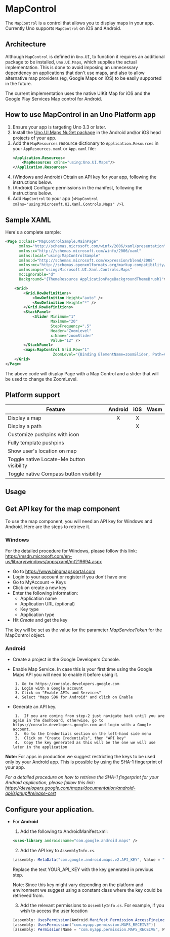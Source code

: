 ﻿---
uid: Uno.Controls.MapControl
---

# MapControl

The `MapControl` is a control that allows you to display maps in your app. Currently Uno supports `MapControl` on iOS and Android.

## Architecture

Although `MapControl` is defined in `Uno.UI`, to function it requires an additional package to be installed, `Uno.UI.Maps`, which supplies the actual implementation. This is done to avoid imposing an unnecessary dependency on applications that don't use maps, and also to allow alternative map providers (eg, Google Maps on iOS) to be easily supported in the future.

The current implementation uses the native UIKit Map for iOS and the Google Play Services Map control for Android.

## How to use MapControl in an Uno Platform app

1. Ensure your app is targeting Uno 3.3 or later.
2. Install the [Uno.UI.Maps NuGet package](https://www.nuget.org/packages/Uno.UI.Maps/) in the Android and/or iOS head projects of your app.
3. Add the `MapResources` resource dictionary to `Application.Resources` in your `AppResources.xaml` or `App.xaml` file:
	```xml
	<Application.Resources>
		<MapResources xmlns="using:Uno.UI.Maps"/>
	</Application.Resources>
	```
4. (Windows and Android) Obtain an API key for your app, following the instructions below.
5. (Android) Configure permissions in the manifest, following the instructions below.
6. Add `MapControl` to your app (`<MapControl xmlns="using:Microsoft.UI.Xaml.Controls.Maps" />`).

## Sample XAML

Here's a complete sample: 

```xml
<Page x:Class="MapControlSample.MainPage"
	  xmlns="http://schemas.microsoft.com/winfx/2006/xaml/presentation"
	  xmlns:x="http://schemas.microsoft.com/winfx/2006/xaml"
	  xmlns:local="using:MapControlSample"
	  xmlns:d="http://schemas.microsoft.com/expression/blend/2008"
	  xmlns:mc="http://schemas.openxmlformats.org/markup-compatibility/2006"
	  xmlns:maps="using:Microsoft.UI.Xaml.Controls.Maps"
	  mc:Ignorable="d"
	  Background="{ThemeResource ApplicationPageBackgroundThemeBrush}">

	<Grid>
		<Grid.RowDefinitions>
			<RowDefinition Height="auto" />
			<RowDefinition Height="*" />
		</Grid.RowDefinitions>
		<StackPanel>
			<Slider Minimum="1"
					Maximum="20"
					StepFrequency=".5"
					Header="ZoomLevel"
					x:Name="zoomSlider"
					Value="12" />
		</StackPanel>
		<maps:MapControl Grid.Row="1"
			         ZoomLevel="{Binding ElementName=zoomSlider, Path=Value, Mode=TwoWay}" />
	</Grid>
</Page>
```

The above code will display Page with a Map Control and a slider that will be used to change the ZoomLevel.


## Platform support

| Feature                                   | Android | iOS | Wasm |
| ------------------------------------------|:-------:|:---:|:----:|
| Display a map                             |    X    |  X  |      |
| Display a path                            |         |  X  |      |
| Customize pushpins with icon              |         |     |      |
| Fully template pushpins                   |         |     |      |
| Show user's location on map               |         |     |      |
| Toggle native Locate-Me button visibility |         |     |      |
| Toggle native Compass button visibility   |         |     |      |

## Usage

## Get API key for the map component

To use the map component, you will need an API key for Windows and Android. Here are the steps to retrieve it.

### Windows

For the detailed procedure for Windows, please follow this link: https://msdn.microsoft.com/en-us/library/windows/apps/xaml/mt219694.aspx 

+ Go to https://www.bingmapsportal.com
+ Login to your account or register if you don't have one
+ Go to MyAccount -> Keys
+ Click on create a new key
+ Enter the following information:
	- Application name
	- Application URL (optional)
	- Key type
	- Application type
+ Hit *Create* and get the key

The key will be set as the value for the parameter _MapServiceToken_ for the MapControl object.

### Android

+ Create a project in the Google Developers Console.

+  Enable Map Service. In case this is your first time using the Google Maps API you will need to enable it before using it.

        1. Go to https://console.developers.google.com
        2. Login with a Google account
        3. Click on "Enable APIs and Services"
        4. Select "Maps SDK for Android" and click on Enable
    
+  Generate an API key.

        1.  If you are coming from step-2 just navigate back until you are again in the dashboard, otherwise, go to  https://console.developers.google.com and login with a Google account.
        2.  Go to the Credentials section on the left-hand side menu
        3.  Click on "Create Credentials", then "API key"
        4.  Copy the key generated as this will be the one we will use later in the application

**Note:** For apps in production we suggest restricting the keys to be used only by your Android app. This is possible by using the SHA-1 fingerprint of your app.

_For a detailed procedure on how to retrieve the SHA-1 fingerprint for your Android application, please follow this link: https://developers.google.com/maps/documentation/android-api/signup#release-cert_

## Configure your application.

- For **Android**
    1.  Add the following to AndroidManifest.xml:
    ```xml
    <uses-library android:name="com.google.android.maps" />
    ```
                        
    2.  Add the API key to `AssemblyInfo.cs`.
    
    ```csharp
	[assembly: MetaData("com.google.android.maps.v2.API_KEY", Value = "YOUR_API_KEY")]
    ```
    Replace the text YOUR_API_KEY with the key generated in previous step.
    
    Note: Since this key might vary depending on the platform and environment we suggest using a constant class where the key could be retrieved from.
	
    3.  Add the relevant permissions to `AssemblyInfo.cs`. For example, if you wish to access the user location
    
	 ```csharp
	[assembly: UsesPermission(Android.Manifest.Permission.AccessFineLocation)]
	[assembly: UsesPermission("com.myapp.permission.MAPS_RECEIVE")]
	[assembly: Permission(Name = "com.myapp.permission.MAPS_RECEIVE", ProtectionLevel = Android.Content.PM.Protection.Signature)]
	```
